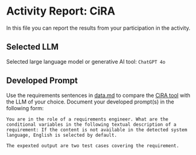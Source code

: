 # Activity Report: CiRA

In this file you can report the results from your participation in the activity.

## Selected LLM

Selected large language model or generative AI tool: `ChatGPT 4o`

## Developed Prompt

Use the requirements sentences in [data.md](data.md) to compare the [CiRA tool](http://www.cira.bth.se/demo) with the LLM of your choice.
Document your developed prompt(s) in the following form:

```text
You are in the role of a requirements engineer. What are the conditional variables in the following textual description of a requirement: If the content is not available in the detected system language, English is selected by default.

The expexted output are two test cases covering the requirement.
```
